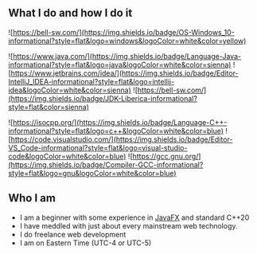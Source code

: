 ## What I do and how I do it

![https://bell-sw.com/](https://img.shields.io/badge/OS-Windows_10-informational?style=flat&logo=windows&logoColor=white&color=yellow)

![https://www.java.com/](https://img.shields.io/badge/Language-Java-informational?style=flat&logo=java&logoColor=white&color=sienna)
![https://www.jetbrains.com/idea/](https://img.shields.io/badge/Editor-IntelliJ_IDEA-informational?style=flat&logo=intellij-idea&logoColor=white&color=sienna)
![https://bell-sw.com/](https://img.shields.io/badge/JDK-Liberica-informational?style=flat&color=sienna)

![https://isocpp.org/](https://img.shields.io/badge/Language-C++-informational?style=flat&logo=c++&logoColor=white&color=blue)
![https://code.visualstudio.com/](https://img.shields.io/badge/Editor-VS_Code-informational?style=flat&logo=visual-studio-code&logoColor=white&color=blue)
![https://gcc.gnu.org/](https://img.shields.io/badge/Compiler-GCC-informational?style=flat&logo=gnu&logoColor=white&color=blue)

## Who I am

* I am a beginner with some experience in [JavaFX](https://openjfx.io) and standard C++20 
* I have meddled with just about every mainstream web technology.
* I do freelance web development
* I am on Eastern Time (UTC-4 or UTC-5)
